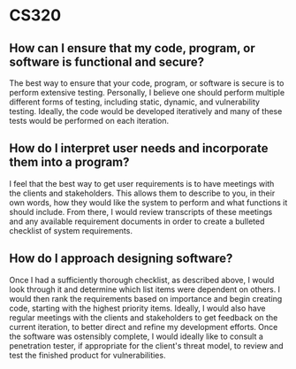 # CS320
## How can I ensure that my code, program, or software is functional and secure?
The best way to ensure that your code, program, or software is secure is to perform extensive testing. Personally, I believe one should perform multiple different forms of testing, including static, dynamic, and vulnerability testing. Ideally, the code would be developed iteratively and many of these tests would be performed on each iteration.

## How do I interpret user needs and incorporate them into a program?
I feel that the best way to get user requirements is to have meetings with the clients and stakeholders. This allows them to describe to you, in their own words, how they would like the system to perform and what functions it should include. From there, I would review transcripts of these meetings and any available requirement documents in order to create a bulleted checklist of system requirements.

## How do I approach designing software?
Once I had a sufficiently thorough checklist, as described above, I would look through it and determine which list items were dependent on others. I would then rank the requirements based on importance and begin creating code, starting with the highest priority items. Ideally, I would also have regular meetings with the clients and stakeholders to get feedback on the current iteration, to better direct and refine my development efforts. Once the software was ostensibly complete, I would ideally like to consult a penetration tester, if appropriate for the client's threat model, to review and test the finished product for vulnerabilities.
